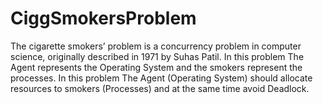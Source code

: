 # CiggSmokersProblem

The cigarette smokers’ problem is a concurrency problem in computer science, originally described in 1971 by Suhas Patil.
In this problem The Agent represents the Operating System and the smokers represent the processes. In this problem The Agent (Operating System) should allocate resources to smokers (Processes) and at the same time avoid Deadlock.
